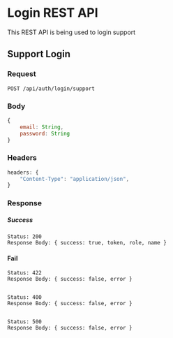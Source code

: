 # Login REST API

This REST API is being used to login support

## Support Login

### Request

`POST /api/auth/login/support`

### Body
```js
{
    email: String,
    password: String
}
```

### Headers 
```js
headers: {
    "Content-Type": "application/json",
}
```

### Response

##### Success
    Status: 200
    Response Body: { success: true, token, role, name }

#### Fail
    Status: 422
    Response Body: { success: false, error }


    Status: 400
    Response Body: { success: false, error }


    Status: 500
    Response Body: { success: false, error }

